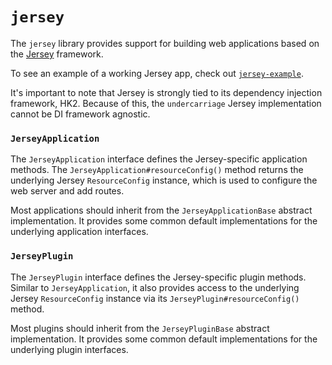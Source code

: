 # `jersey`

The `jersey` library provides support for building web applications based on the [Jersey](https://jersey.java.net/) framework.

To see an example of a working Jersey app, check out [`jersey-example`](../jersey-example/).

It's important to note that Jersey is strongly tied to its dependency injection framework, HK2. Because of this, the `undercarriage` Jersey implementation cannot be DI framework agnostic.

### `JerseyApplication`

The `JerseyApplication` interface defines the Jersey-specific application methods. The `JerseyApplication#resourceConfig()` method returns the underlying Jersey `ResourceConfig` instance, which is used to configure the web server and add routes.

Most applications should inherit from the `JerseyApplicationBase` abstract implementation. It provides some common default implementations for the underlying application interfaces.

### `JerseyPlugin`

The `JerseyPlugin` interface defines the Jersey-specific plugin methods. Similar to `JerseyApplication`, it also provides access to the underlying Jersey `ResourceConfig` instance via its `JerseyPlugin#resourceConfig()` method.

Most plugins should inherit from the `JerseyPluginBase` abstract implementation. It provides some common default implementations for the underlying plugin interfaces.
